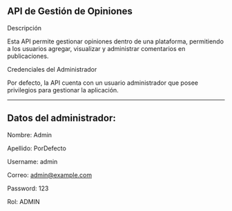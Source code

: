 ## API de Gestión de Opiniones

Descripción

Esta API permite gestionar opiniones dentro de una plataforma, permitiendo a los usuarios agregar, visualizar y administrar comentarios en publicaciones.

Credenciales del Administrador

Por defecto, la API cuenta con un usuario administrador que posee privilegios para gestionar la aplicación.

----------------------------------------------------------------------------
Datos del administrador:
-------------------------

Nombre: Admin

Apellido: PorDefecto

Username: admin

Correo: admin@example.com

Password: 123

Rol: ADMIN
